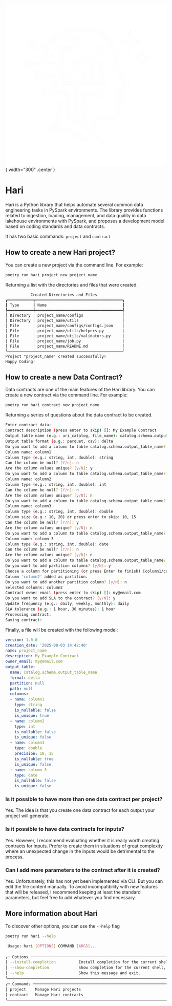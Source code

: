 ![project_logo](assets/logo.png){ width="300" .center }
# Hari
Hari is a Python library that helps automate several common data engineering tasks in PySpark environments. The library provides functions related to ingestion, loading, management, and data quality in data lakehouse environments with PySpark, and proposes a development model based on coding standards and data contracts.

It has two basic commands: `project` and `contract`

## How to create a new Hari project?
You can create a new project via the command line. For example:
```bash
poetry run hari project new project_name
```
Returning a list with the directories and files that were created.

```
           Created Directories and Files            
┏━━━━━━━━━━━┳━━━━━━━━━━━━━━━━━━━━━━━━━━━━━━━━━━━━━━┓
┃ Type      ┃ Name                                 ┃
┡━━━━━━━━━━━╇━━━━━━━━━━━━━━━━━━━━━━━━━━━━━━━━━━━━━━┩
│ Directory │ project_name/configs                 │
│ Directory │ project_name/utils                   │
│ File      │ project_name/configs/configs.json    │
│ File      │ project_name/utils/helpers.py        │
│ File      │ project_name/utils/validators.py     │
│ File      │ project_name/job.py                  │
│ File      │ project_name/README.md               │
└───────────┴──────────────────────────────────────┘
Project "project_name" created successfully!
Happy Coding!
```
## How to create a new Data Contract?
Data contracts are one of the main features of the Hari library. You can create a new contract via the command line. For example:
```bash
poetry run hari contract new project_name
```
Returning a series of questions about the data contract to be created.
```bash
Enter contract data:
Contract description (press enter to skip) []: My Example Contract
Output table name (e.g.: uri_catalog, file_name): catalog.schema.output_table_name
Output table format (e.g.: parquet, csv): delta
Do you want to add a column to table catalog.schema.output_table_name? [Y/n]: Y
Column name: column1
Column type (e.g.: string, int, double): string
Can the column be null? [Y/n]: n
Are the column values unique? [y/N]: y
Do you want to add a column to table catalog.schema.output_table_name? [y/N]: y
Column name: column2
Column type (e.g.: string, int, double): int
Can the column be null? [Y/n]: n
Are the column values unique? [y/N]: n
Do you want to add a column to table catalog.schema.output_table_name? [y/N]: y
Column name: column3
Column type (e.g.: string, int, double): double
Column size (e.g.: 10, 20) or press enter to skip: 10, 15
Can the column be null? [Y/n]: y
Are the column values unique? [y/N]: n
Do you want to add a column to table catalog.schema.output_table_name? [y/N]: y
Column name: column 3
Column type (e.g.: string, int, double): date
Can the column be null? [Y/n]: n
Are the column values unique? [y/N]: n
Do you want to add a column to table catalog.schema.output_table_name? [y/N]: n
Do you want to add partition columns? [y/N]: y
Choose a column for partitioning (or press Enter to finish) [column1/column2/column3/column 3] (): column2
Column 'column2' added as partition.
Do you want to add another partition column? [y/N]: n
Selected columns: column2
Contract owner email (press enter to skip) []: my@email.com
Do you want to add SLA to the contract? [y/N]: y
Update frequency (e.g.: daily, weekly, monthly): daily
SLA tolerance (e.g.: 1 hour, 30 minutes): 1 hour
Processing contract:
Saving contract:
```
Finally, a file will be created with the following model:
```yaml
version: 1.0.0
creation_date: '2025-08-03 14:42:40'
name: project_name
description: My Example Contract
owner_email: my@email.com
output_table:
  name: catalog.schema.output_table_name
  format: delta
  partition: null
  path: null
  columns:
  - name: column1
    type: string
    is_nullable: false
    is_unique: true
  - name: column2
    type: int
    is_nullable: false
    is_unique: false
  - name: column3
    type: double
    precision: 10, 15
    is_nullable: true
    is_unique: false
  - name: column 3
    type: date
    is_nullable: false
    is_unique: false
```
### Is it possible to have more than one data contract per project?
Yes. The idea is that you create one data contract for each output your project will generate.

### Is it possible to have data contracts for inputs?
Yes. However, I recommend evaluating whether it is really worth creating contracts for inputs. Prefer to create them in situations of great complexity where an unexpected change in the inputs would be detrimental to the process.

### Can I add more parameters to the contract after it is created?
Yes. Unfortunately, this has not yet been implemented via CLI. But you can edit the file content manually. To avoid incompatibility with new features that will be released, I recommend keeping at least the standard parameters, but feel free to add whatever you find necessary.

## More information about Hari
To discover other options, you can use the `--help` flag
```bash
poetry run hari --help
```
```bash
 Usage: hari [OPTIONS] COMMAND [ARGS]...                                                                                                                                                                                                                                                                     
                                                                                                                                                                                                                                                                                                             
╭─ Options ─────────────────────────────────────────────────────────────────────────────────────────────────────────────────────────────────────────────────────────────────────────────────────────────────────────────────────────────────────────────────────────────────────────────────────────────────╮
│ --install-completion          Install completion for the current shell.                                                                                                                                                                                                                                   │
│ --show-completion             Show completion for the current shell, to copy it or customize the installation.                                                                                                                                                                                            │
│ --help                        Show this message and exit.                                                                                                                                                                                                                                                 │
╰───────────────────────────────────────────────────────────────────────────────────────────────────────────────────────────────────────────────────────────────────────────────────────────────────────────────────────────────────────────────────────────────────────────────────────────────────────────╯
╭─ Commands ────────────────────────────────────────────────────────────────────────────────────────────────────────────────────────────────────────────────────────────────────────────────────────────────────────────────────────────────────────────────────────────────────────────────────────────────╮
│ project    Manage Hari projects                                                                                                                                                                                                                                                                           │
│ contract   Manage Hari contracts                                                                                                                                                                                                                                                                          │
╰───────────────────────────────────────────────────────────────────────────────────────────────────────────────────────────────────────────────────────────────────────────────────────────────────────────────────────────────────────────────────────────────────────────────────────────────────────────╯

```

